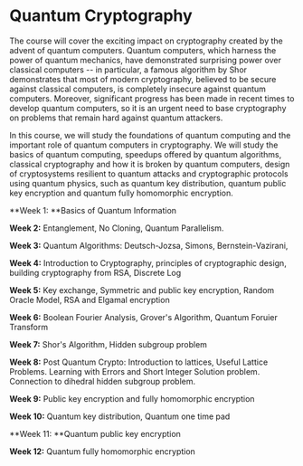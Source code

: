 # Quantum Cryptography


The course will cover the exciting impact on cryptography created by the advent of quantum computers. Quantum computers, which harness the power of quantum mechanics, have demonstrated surprising power over classical computers -- in particular, a famous algorithm by Shor demonstrates that most of modern cryptography, believed to be secure against classical computers, is completely insecure against quantum computers. Moreover, significant progress has been made in recent times to develop quantum computers, so it is an urgent need to base cryptography on problems that remain hard against quantum attackers.

In this course, we will study the foundations of quantum computing and the important role of quantum computers in cryptography. We will study the basics of quantum computing, speedups offered by quantum algorithms, classical cryptography and how it is broken by quantum computers, design of cryptosystems resilient to quantum attacks and cryptographic protocols using quantum physics, such as quantum key distribution, quantum public key encryption and quantum fully homomorphic encryption.


**Week 1: **Basics of Quantum Information

**Week 2:** Entanglement, No Cloning, Quantum Parallelism.

**Week 3:** Quantum Algorithms: Deutsch-Jozsa, Simons, Bernstein-Vazirani,

**Week 4:** Introduction to Cryptography, principles of cryptographic design, building cryptography from RSA, Discrete Log

**Week 5:** Key exchange, Symmetric and public key encryption, Random Oracle Model, RSA and Elgamal encryption

**Week 6:** Boolean Fourier Analysis, Grover's Algorithm, Quantum Foruier Transform

**Week 7:** Shor's Algorithm, Hidden subgroup problem

**Week 8:** Post Quantum Crypto: Introduction to lattices, Useful Lattice Problems. Learning with Errors and Short Integer Solution problem. Connection to dihedral hidden subgroup problem.

**Week 9:** Public key encryption and fully homomorphic encryption

**Week 10:** Quantum key distribution, Quantum one time pad

**Week 11: **Quantum public key encryption

**Week 12:** Quantum fully homomorphic encryption

